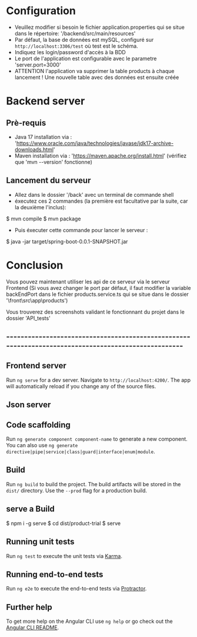 
# Configuration

- Veuillez modifier si besoin le fichier application.properties qui se situe dans le répertoire: '/backend/src/main/resources'
- Par défaut, la base de données est mySQL, configuré sur `http://localhost:3306/test` où test est le schéma. 
- Indiquez les login/password d'accès à la BDD
- Le port de l'application est configurable avec le parametre 'server.port=3000'
- ATTENTION l'application va supprimer la table products à chaque lancement ! Une nouvelle table avec des données est ensuite créée


# Backend server

## Prè-requis

- Java 17 installation via : 'https://www.oracle.com/java/technologies/javase/jdk17-archive-downloads.html'
- Maven installation via : 'https://maven.apache.org/install.html' (vérifiez que 'mvn --version' fonctionne)

## Lancement du serveur

- Allez dans le dossier '/back' avec un terminal de commande shell
- éxecutez ces 2 commandes (la première est facultative par la suite, car la deuxième l'inclus):

$ mvn compile
$ mvn package

- Puis éxecuter cette commande pour lancer le serveur :

$ java -jar target/spring-boot-0.0.1-SNAPSHOT.jar

# Conclusion

Vous pouvez maintenant utiliser les api de ce serveur via le serveur Frontend 
(Si vous avez changer le port par défaut, il faut modifier la variable backEndPort dans le fichier products.service.ts qui se situe dans le dossier '\front\src\app\products')

Vous trouverez des screenshots validant le fonctionnant du projet dans le dossier  'API_tests'


## ---------------------------------------------------------------------------------------------------- ##


## Frontend server

Run `ng serve` for a dev server. Navigate to `http://localhost:4200/`. The app will automatically reload if you change any of the source files.

## Json server



## Code scaffolding

Run `ng generate component component-name` to generate a new component. You can also use `ng generate directive|pipe|service|class|guard|interface|enum|module`.

## Build

Run `ng build` to build the project. The build artifacts will be stored in the `dist/` directory. Use the `--prod` flag for a production build.

## serve a Build

$ npm i -g serve
$ cd dist/product-trial
\$ serve

## Running unit tests

Run `ng test` to execute the unit tests via [Karma](https://karma-runner.github.io).

## Running end-to-end tests

Run `ng e2e` to execute the end-to-end tests via [Protractor](http://www.protractortest.org/).

## Further help

To get more help on the Angular CLI use `ng help` or go check out the [Angular CLI README](https://github.com/angular/angular-cli/blob/master/README.md).
